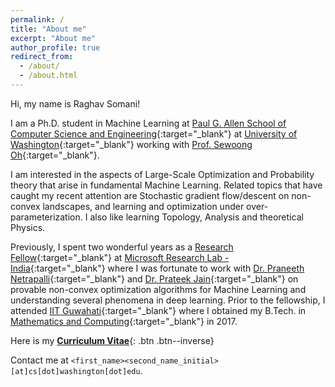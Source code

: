 ```yaml
---
permalink: /
title: "About me"
excerpt: "About me"
author_profile: true
redirect_from: 
  - /about/
  - /about.html
---
```


Hi, my name is Raghav Somani!<audio id="name_audio" src="\files\raghav_somani_hi.mp3" preload="auto"></audio><img scr="\images\pronunciation.png" onclick="document.getElementById('name_audio').play()">

I am a Ph.D. student in Machine Learning at [Paul G. Allen School of Computer Science and Engineering](https://www.cs.washington.edu/){:target="_blank"} at [University of Washington](https://www.washington.edu/){:target="_blank"} working with [Prof. Sewoong Oh](https://homes.cs.washington.edu/~sewoong/){:target="_blank"}.

I am interested in the aspects of Large-Scale Optimization and Probability theory that arise in fundamental Machine Learning. Related topics that have caught my recent attention are Stochastic gradient flow/descent on non-convex landscapes, and learning and optimization under over-parameterization. I also like learning Topology, Analysis and theoretical Physics.

Previously, I spent two wonderful years as a [Research Fellow](https://www.microsoft.com/en-us/research/lab/microsoft-research-india/research-fellow-program/?#){:target="_blank"} at [Microsoft Research Lab - India](https://www.microsoft.com/en-us/research/lab/microsoft-research-india/){:target="_blank"} where I was fortunate to work with [Dr. Praneeth Netrapalli](https://praneethnetrapalli.org/){:target="_blank"} and [Dr. Prateek Jain](http://www.prateekjain.org/){:target="_blank"} on provable non-convex optimization algorithms for Machine Learning and understanding several phenomena in deep learning. Prior to the fellowship, I attended [IIT Guwahati](http://www.iitg.ernet.in/){:target="_blank"} where I obtained my B.Tech. in [Mathematics and Computing](https://www.iitg.ernet.in/maths/acads/btech_struct.php){:target="_blank"} in 2017.

Here is my [__Curriculum Vitae__](\files\Raghav_CV.pdf){: .btn .btn--inverse}

Contact me at `<first_name><second_name_initial>[at]cs[dot]washington[dot]edu`.